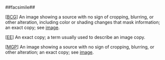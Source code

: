 ##facsimile##

\[[BCG](SOURCES.md#BCG)\] An image showing a source with no sign of cropping, blurring, or other alteration, including color or shading changes that mask information; an exact copy; see [image](image.md).

\[[EE](SOURCES.md#EE)\]  An exact copy; a term usually used to describe an image copy.

\[[MGP](SOURCES.md#MGP)\] An image showing a source with no sign of cropping, blurring, or other alteration; an exact copy; see [image](image.md).
